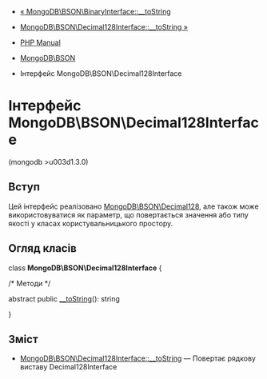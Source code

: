 - [«
MongoDB\BSON\BinaryInterface::\_\_toString](mongodb-bson-binaryinterface.tostring.md)
- [MongoDB\BSON\Decimal128Interface::\_\_toString
»](mongodb-bson-decimal128interface.tostring.md)

- [PHP Manual](index.md)
- [MongoDB\BSON](book.bson.md)
- Інтерфейс MongoDB\BSON\Decimal128Interface

# Інтерфейс MongoDB\BSON\Decimal128Interface

(mongodb \>u003d1.3.0)

## Вступ

Цей інтерфейс реалізовано
[MongoDB\BSON\Decimal128](class.mongodb-bson-decimal128.md), але також
може використовуватися як параметр, що повертається значення або
типу якості у класах користувальницького простору.

## Огляд класів

class **MongoDB\BSON\Decimal128Interface** {

/\* Методи \*/

abstract public
[\_\_toString](mongodb-bson-decimal128interface.tostring.md)(): string

}

## Зміст

- [MongoDB\BSON\Decimal128Interface::\_\_toString](mongodb-bson-decimal128interface.tostring.md)
— Повертає рядкову виставу Decimal128Interface
